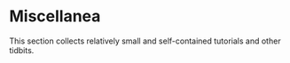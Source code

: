 # Miscellanea

This section collects relatively small and self-contained tutorials
and other tidbits.

